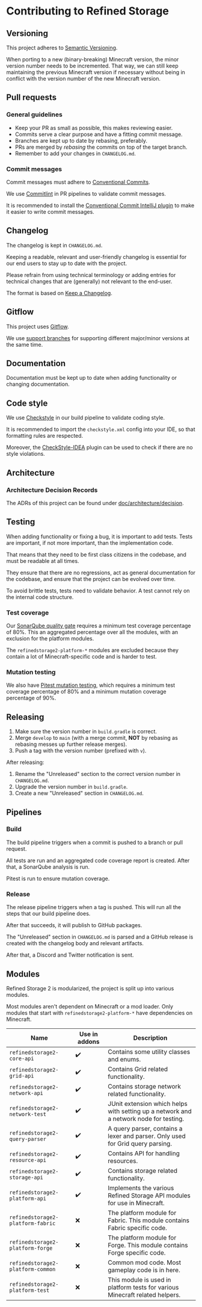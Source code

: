 # Contributing to Refined Storage

## Versioning

This project adheres to [Semantic Versioning](https://semver.org/spec/v2.0.0.html).

When porting to a new (binary-breaking) Minecraft version, the minor version number needs to be incremented.
That way, we can still keep maintaining the previous Minecraft version if necessary without being in conflict
with the version number of the new Minecraft version.

## Pull requests

### General guidelines

- Keep your PR as small as possible, this makes reviewing easier.
- Commits serve a clear purpose and have a fitting commit message.
- Branches are kept up to date by rebasing, preferably.
- PRs are merged by *rebasing* the commits on top of the target branch.
- Remember to add your changes in `CHANGELOG.md`.

### Commit messages

Commit messages must adhere to [Conventional Commits](https://www.conventionalcommits.org/en/v1.0.0/).

We use [Commitlint](https://commitlint.js.org/) in PR pipelines to validate commit messages.

It is recommended to install
the [Conventional Commit IntelliJ plugin](https://plugins.jetbrains.com/plugin/13389-conventional-commit) to make it
easier to write commit messages.

## Changelog

The changelog is kept in `CHANGELOG.md`.

Keeping a readable, relevant and user-friendly changelog is essential for our end users
to stay up to date with the project.

Please refrain from using technical terminology or adding entries for technical changes
that are (generally) not relevant to the end-user.

The format is based on [Keep a Changelog](https://keepachangelog.com/en/1.0.0/).

## Gitflow

This project uses [Gitflow](https://www.atlassian.com/git/tutorials/comparing-workflows/gitflow-workflow).

We use [support branches](https://groups.google.com/g/gitflow-users/c/I9sErOSzYzE/m/AwVH06CuKT0J) for supporting
different major/minor versions at the same time.

## Documentation

Documentation must be kept up to date when adding functionality or changing documentation.

## Code style

We use [Checkstyle](https://checkstyle.sourceforge.io/) in our build pipeline to validate coding style.

It is recommended to import the `checkstyle.xml` config into your IDE, so that formatting rules are respected.

Moreover, the [CheckStyle-IDEA](https://plugins.jetbrains.com/plugin/1065-checkstyle-idea) plugin can be used to check
if there are no style violations.

## Architecture

### Architecture Decision Records

The ADRs of this project can be found under [doc/architecture/decision](../doc/architecture/decision).

## Testing

When adding functionality or fixing a bug, it is important to add tests. Tests are important, if not more important,
than the implementation code.

That means that they need to be first class citizens in the codebase, and must be readable
at all times.

They ensure that there are no regressions, act as general documentation for the codebase,
and ensure that the project can be evolved over time.

To avoid brittle tests, tests need to validate behavior. A test cannot rely on the internal code structure.

### Test coverage

Our [SonarQube quality gate](https://sonarcloud.io/organizations/refinedmods/quality_gates/show/9) requires a minimum
test coverage percentage of 80%. This an aggregated percentage over all
the modules, with an exclusion for the platform modules.

The `refinedstorage2-platform-*` modules are excluded because they contain a lot of Minecraft-specific code and is
harder to test.

### Mutation testing

We also have [Pitest mutation testing](https://pitest.org/), which requires a minimum test coverage percentage of 80%
and a minimum mutation coverage percentage of 90%.

## Releasing

1) Make sure the version number in `build.gradle` is correct.
2) Merge `develop` to `main` (with a merge commit, **NOT** by rebasing as rebasing messes up further release merges).
3) Push a tag with the version number (prefixed with `v`).

After releasing:

1) Rename the "Unreleased" section to the correct version number in `CHANGELOG.md`.
2) Upgrade the version number in `build.gradle`.
3) Create a new "Unreleased" section in `CHANGELOG.md`.

## Pipelines

### Build

The build pipeline triggers when a commit is pushed to a branch or pull request.

All tests are run and an aggregated code coverage report is created. After that, a SonarQube analysis is run.

Pitest is run to ensure mutation coverage.

### Release

The release pipeline triggers when a tag is pushed. This will run all the steps that our build pipeline does.

After that succeeds, it will publish to GitHub packages.

The "Unreleased" section in `CHANGELOG.md` is parsed and a GitHub release is created with the changelog body and
relevant artifacts.

After that, a Discord and Twitter notification is sent.

## Modules

Refined Storage 2 is modularized, the project is split up into various modules.

Most modules aren't dependent on Minecraft or a mod loader. Only modules that start
with `refinedstorage2-platform-*` have dependencies on Minecraft.

| Name                              | Use in addons | Description                                                                           |
|-----------------------------------|---------------|---------------------------------------------------------------------------------------|
| `refinedstorage2-core-api`        | ✔️            | Contains some utility classes and enums.                                              |
| `refinedstorage2-grid-api`        | ✔️            | Contains Grid related functionality.                                                  |
| `refinedstorage2-network-api`     | ✔️            | Contains storage network related functionality.                                       |
| `refinedstorage2-network-test`    | ✔️            | JUnit extension which helps with setting up a network and a network node for testing. |
| `refinedstorage2-query-parser`    | ✔️            | A query parser, contains a lexer and parser. Only used for Grid query parsing.        |
| `refinedstorage2-resource-api`    | ✔️            | Contains API for handling resources.                                                  |
| `refinedstorage2-storage-api`     | ✔️            | Contains storage related functionality.                                               |
| `refinedstorage2-platform-api`    | ✔️            | Implements the various Refined Storage API modules for use in Minecraft.              |
| `refinedstorage2-platform-fabric` | ❌             | The platform module for Fabric. This module contains Fabric specific code.            |
| `refinedstorage2-platform-forge`  | ❌             | The platform module for Forge. This module contains Forge specific code.              |
| `refinedstorage2-platform-common` | ❌             | Common mod code. Most gameplay code is in here.                                       |
| `refinedstorage2-platform-test`   | ❌             | This module is used in platform tests for various Minecraft related helpers.          |

